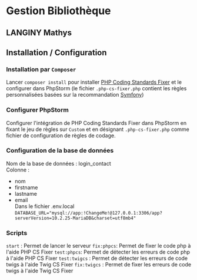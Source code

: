 # Gestion Bibliothèque
## LANGINY Mathys
## Installation / Configuration

### Installation par `Composer`

Lancer `composer install` pour installer [PHP Coding Standards Fixer](https://cs.symfony.com/) et le configurer dans PhpStorm (le fichier `.php-cs-fixer.php` contient les règles personnalisées basées sur la recommandation [Symfony](https://symfony.com/doc/current/contributing/code/standards.html))

### Configurer PhpStorm

Configurer l'intégration de PHP Coding Standards Fixer dans PhpStorm en fixant le jeu de règles sur `Custom` et en désignant `.php-cs-fixer.php` comme fichier de configuration de règles de codage.

### Configuration de la base de données

Nom de la base de données : login_contact  
Colonne :
- nom
- firstname
- lastname
- email  
  Dans le fichier .env.local   
  ```DATABASE_URL="mysql://app:!ChangeMe!@127.0.0.1:3306/app?serverVersion=10.2.25-MariaDB&charset=utf8mb4"```

### Scripts

```start``` : Permet de lancer le serveur
```fix:phpcs```: Permet de fixer le code php à l'aide PHP CS Fixer
```test:phpcs```: Permet de détecter les erreurs de code php à l'aide PHP CS Fixer
```test:twigcs``` : Permet de détecter les erreurs de code twigs à l'aide Twig CS Fixer
```fix:twigcs``` : Permet de fixer les erreurs de code twigs à l'aide Twig CS Fixer